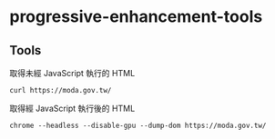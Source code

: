 # progressive-enhancement-tools

## Tools

取得未經 JavaScript 執行的 HTML

```
curl https://moda.gov.tw/
```

取得經 JavaScript 執行後的 HTML

```
chrome --headless --disable-gpu --dump-dom https://moda.gov.tw/
```

